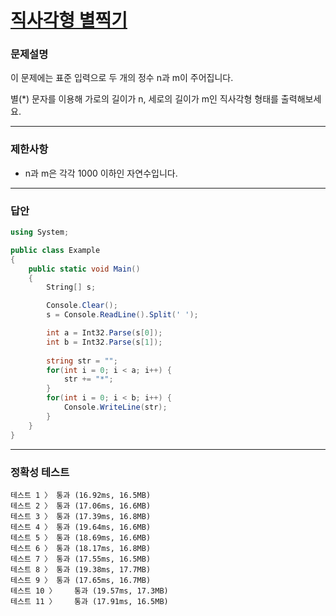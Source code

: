 # <a href="https://school.programmers.co.kr/learn/courses/30/lessons/12969">직사각형 별찍기</a>

### 문제설명

이 문제에는 표준 입력으로 두 개의 정수 n과 m이 주어집니다.

별(*) 문자를 이용해 가로의 길이가 n, 세로의 길이가 m인 직사각형 형태를 출력해보세요.

***

### 제한사항

 - n과 m은 각각 1000 이하인 자연수입니다.

***

### 답안
``` csharp
using System;

public class Example
{
    public static void Main()
    {
        String[] s;

        Console.Clear();
        s = Console.ReadLine().Split(' ');

        int a = Int32.Parse(s[0]);
        int b = Int32.Parse(s[1]);
        
        string str = "";
        for(int i = 0; i < a; i++) {
            str += "*";
        }
        for(int i = 0; i < b; i++) {
            Console.WriteLine(str);
        }
    }
}
```

***

### 정확성 테스트
```
테스트 1 〉	통과 (16.92ms, 16.5MB)
테스트 2 〉	통과 (17.06ms, 16.6MB)
테스트 3 〉	통과 (17.39ms, 16.8MB)
테스트 4 〉	통과 (19.64ms, 16.6MB)
테스트 5 〉	통과 (18.69ms, 16.6MB)
테스트 6 〉	통과 (18.17ms, 16.8MB)
테스트 7 〉	통과 (17.55ms, 16.5MB)
테스트 8 〉	통과 (19.38ms, 17.7MB)
테스트 9 〉	통과 (17.65ms, 16.7MB)
테스트 10 〉	통과 (19.57ms, 17.3MB)
테스트 11 〉	통과 (17.91ms, 16.5MB)
```